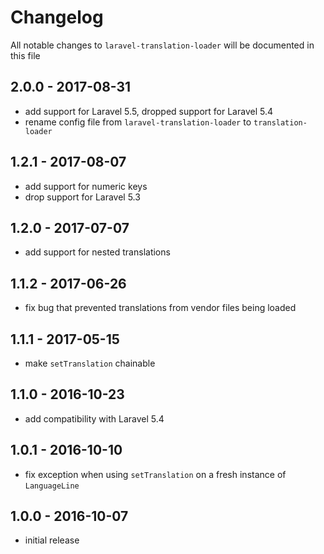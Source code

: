 # Changelog

All notable changes to `laravel-translation-loader` will be documented in this file

## 2.0.0 - 2017-08-31

- add support for Laravel 5.5, dropped support for Laravel 5.4
- rename config file from `laravel-translation-loader` to `translation-loader`

## 1.2.1 - 2017-08-07

- add support for numeric keys
- drop support for Laravel 5.3

## 1.2.0 - 2017-07-07

- add support for nested translations

## 1.1.2 - 2017-06-26

- fix bug that prevented translations from vendor files being loaded

## 1.1.1 - 2017-05-15

- make `setTranslation` chainable

## 1.1.0 - 2016-10-23

- add compatibility with Laravel 5.4

## 1.0.1 - 2016-10-10

- fix exception when using `setTranslation` on a fresh instance of `LanguageLine`

## 1.0.0 - 2016-10-07

- initial release
